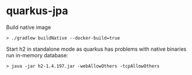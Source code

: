 # quarkus-jpa

Build native image

```
> ./gradlew buildNative --docker-build=true
```

Start h2 in standalone mode as quarkus has problems with native binaries run in-memory database:

```
> java -jar h2-1.4.197.jar -webAllowOthers -tcpAllowOthers
```

